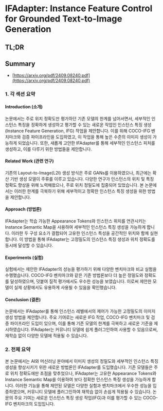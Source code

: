 # IFAdapter: Instance Feature Control for Grounded Text-to-Image Generation
## TL;DR
## Summary
- [https://arxiv.org/pdf/2409.08240.pdf](https://arxiv.org/pdf/2409.08240.pdf)

### 1. 각 섹션 요약

#### Introduction (소개)
논문에서는 주로 위치 정확도만 평가하던 기존 모델의 한계를 넘어서면서, 세부적인 인스턴스 특징을 정확하게 생성하고 평가할 수 있는 새로운 작업인 인스턴스 특징 생성(Instance Feature Generation, IFG) 작업을 제안합니다. 이를 위해 COCO-IFG 벤치마크와 검증 파이프라인을 도입하였고, 이 작업을 통해 높은 수준의 이미지 생성이 가능하게 되었습니다. 또한, 새롭게 고안한 IFAdapter를 통해 세부적인 인스턴스 피처를 생성하고, 이를 다루기 위한 방법들을 제안합니다.

#### Related Work (관련 연구)
기존의 Layout-to-Image(L2I) 생성 방식은 주로 GANs를 이용하였으나, 최근에는 확산 기반 생성 모델이 주류를 이루고 있습니다. 다양한 연구가 인스턴스의 위치 및 특징 정확도 향상을 위해 노력해왔으나, 주로 위치 정밀도에 집중되어 있었습니다. 본 논문에서는 이러한 한계를 극복하기 위해 세부적이고 정확한 인스턴스 특징 생성을 위한 방법을 제안합니다.

#### Approach (방법론)
IFAdapter는 학습 가능한 Appearance Tokens와 인스턴스 위치를 연관시키는 Instance Semantic Map을 사용하여 세부적인 인스턴스 특징 생성을 가능하게 합니다. 이러한 두 구성 요소가 결합되어 고유한 인스턴스 특성을 공간적인 위치와 함께 실현합니다. 이 방법을 통해 IFAdapter는 고정밀도의 인스턴스 특징 생성과 위치 정확도를 동시에 달성할 수 있습니다.

#### Experiments (실험)
실험에서는 제안한 IFAdapter의 성능을 평가하기 위해 다양한 벤치마크와 비교 실험을 수행했습니다. COCO-IFG 벤치마크와 같은 기존 방법론보다 더 높은 정밀도와 정확도를 달성하였으며, 덧붙여 질적 평가에서도 우수한 성능을 보였습니다. 이로써 제안한 모델이 실제 상황에서도 유용하게 사용될 수 있음을 확인했습니다.

#### Conclusion (결론)
논문에서는 IFAdapter를 통해 인스턴스 레벨에서의 제어가 가능한 고정밀도의 이미지 생성 방법을 제안합니다. 주요 기여로는 새로운 IFG 작업, COCO-IFG 벤치마크 및 검증 파이프라인 도입이 있으며, 이를 통해 기존 모델의 한계를 극복하고 새로운 기준을 제시하였습니다. IFAdapter는 커뮤니티 모델에 쉽게 플러그인하여 사용할 수 있음으로써, 재학습 없이 다양한 모델에 적용될 수 있습니다.

### 2. 전체 요약
본 논문에서는 AI와 머신러닝 분야에서 이미지 생성의 정밀도와 세부적인 인스턴스 특징 생성을 향상시키기 위한 새로운 방법론인 IFAdapter를 도입했습니다. 기존 모델들은 주로 위치 정확도에만 초점을 맞추었으나, IFAdapter는 고유한 Appearance Tokens와 Instance Semantic Map을 이용하여 보다 정확한 인스턴스 특징 생성을 가능하게 합니다. 이러한 기능을 통해 제안된 모델은 다양한 실험과 벤치마크에서 우수한 성능을 입증하였으며, 커뮤니티 모델에 플러그인하여 재학습 없이 손쉽게 적용될 수 있습니다. 논문의 주요 기여는 새로운 인스턴스 특징 생성 작업(IFG)과 이를 평가할 수 있는 COCO-IFG 벤치마크의 도입입니다.